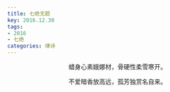 ```yaml
---
title: 七绝无题
key: 2016.12.30
tags: 
- 2016
- 七绝
categories: 律诗
---
```


<p align="center">蜡身心素娥娜材，骨硬性柔雪寒开。
</p>
<p align="center">不爱暗香放高远，孤芳独赏名自来。
</p>
